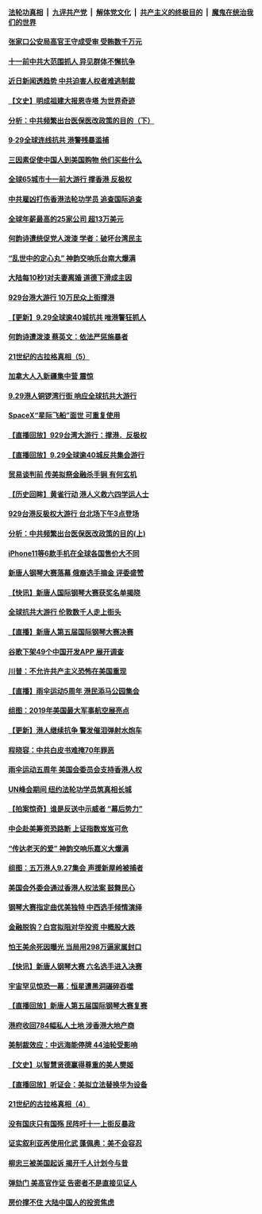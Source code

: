 ####  [法轮功真相](../../../../basic/blob/master/README.md?t=09301139) &nbsp;|&nbsp; [九评共产党](../../../../9ping.md/blob/master/README.md?t=09301139) &nbsp;|&nbsp; [解体党文化](../../../../jtdwh.md/blob/master/README.md?t=09301139)  &nbsp;|&nbsp; [共产主义的终极目的](../../../../gczydzjmd.md/blob/master/README.md?t=09301139) &nbsp;|&nbsp; [魔鬼在统治我们的世界](../../../../mgztzwmdsj.md/blob/master/README.md?t=09301139) 

#### [张家口公安局高官王守成受审 受贿数千万元](../pages/nf4514/n11556990.md?t=09301139) 

#### [十一前中共大范围抓人 异见群体不懈抗争](../pages/nf4514/n11554899.md?t=09301139) 

#### [近日新闻透趋势 中共迫害人权者难逃制裁](../pages/nf4514/n11556740.md?t=09301139) 

#### [【文史】明成祖建大报恩寺塔 为世界奇迹](../pages/nf4514/n8061383.md?t=09301139) 

#### [分析：中共频繁出台医保医改政策的目的（下）](../pages/nf4514/n11555803.md?t=09301139) 

#### [9·29全球连线抗共 港警残暴滥捕](../pages/nf4514/n11555640.md?t=09301139) 

#### [三因素促使中国人到美国购物 他们买些什么](../pages/nf4514/n11469420.md?t=09301139) 

#### [全球65城市十一前大游行 撑香港 反极权](../pages/nf4514/n11554701.md?t=09301139) 

#### [中共雇凶打伤香港法轮功学员 追查国际追查](../pages/nf4514/n11554381.md?t=09301139) 

#### [全球年薪最高的25家公司 超13万美元](../pages/nf4514/n11542561.md?t=09301139) 

#### [何韵诗遭统促党人泼漆 学者：破坏台湾民主](../pages/nf4514/n11555280.md?t=09301139) 

#### [“乱世中的定心丸” 神韵交响乐台南大爆满](../pages/nf4514/n11555244.md?t=09301139) 

#### [大陆每10秒1对夫妻离婚 道德下滑成主因](../pages/nf4514/n11554897.md?t=09301139) 

#### [929台港大游行 10万民众上街撑港](../pages/nf4514/n11554520.md?t=09301139) 

#### [【更新】9.29全球逾40城抗共 唯港警狂抓人](../pages/nf4514/n11553704.md?t=09301139) 

#### [何韵诗遭泼漆 蔡英文：依法严惩施暴者](../pages/nf4514/n11554700.md?t=09301139) 

#### [21世纪的古拉格真相（5）](../pages/nf4514/n11550494.md?t=09301139) 

#### [加拿大人入新疆集中营 震惊](../pages/nf4514/n11554998.md?t=09301139) 

#### [9.29港人铜锣湾行街 响应全球抗共大游行](../pages/nf4514/n11554827.md?t=09301139) 

#### [SpaceX“星际飞船”面世 可重复使用](../pages/nf4514/n11554214.md?t=09301139) 

#### [【直播回放】929台湾大游行：撑港．反极权](../pages/nf4514/n11545681.md?t=09301139) 

#### [【直播回放】9.29全球逾40城反共集会游行](../pages/nf4514/n11544233.md?t=09301139) 

#### [贸易谈判前 传美拟祭金融杀手锏 有何玄机](../pages/nf4514/n11553110.md?t=09301139) 

#### [【历史回眸】黄雀行动 港人义救六四学运人士](../pages/nf4514/n11545294.md?t=09301139) 

#### [929台港反极权大游行 台北场下午3点登场](../pages/nf4514/n11553624.md?t=09301139) 

#### [分析：中共频繁出台医保医改政策的目的(上)](../pages/nf4514/n11553494.md?t=09301139) 

#### [iPhone11等6款手机在全球各国售价大不同](../pages/nf4514/n11544583.md?t=09301139) 

#### [新唐人钢琴大赛落幕 俄裔选手摘金 评委盛赞](../pages/nf4514/n11553384.md?t=09301139) 

#### [【快讯】新唐人国际钢琴大赛获奖名单揭晓](../pages/nf4514/n11553275.md?t=09301139) 

#### [全球抗共大游行 伦敦数千人走上街头](../pages/nf4514/n11552948.md?t=09301139) 

#### [【直播】新唐人第五届国际钢琴大赛决赛](../pages/nf4514/n11553015.md?t=09301139) 

#### [谷歌下架49个中国开发APP 展开调查](../pages/nf4514/n11552928.md?t=09301139) 

#### [川普：不允许共产主义恐怖在美国重现](../pages/nf4514/n11552984.md?t=09301139) 

#### [【直播】雨伞运动5周年 港民添马公园集会](../pages/nf4514/n11552529.md?t=09301139) 

#### [组图：2019年美国最大军事航空展亮点](../pages/nf4514/n11551857.md?t=09301139) 

#### [【更新】港人继续抗争 警发催泪弹射水炮车](../pages/nf4514/n11552329.md?t=09301139) 

#### [程晓容：中共白皮书难掩70年罪恶](../pages/nf4514/n11552335.md?t=09301139) 

#### [雨伞运动五周年 美国会委员会支持香港人权](../pages/nf4514/n11551792.md?t=09301139) 

#### [UN峰会期间 纽约法轮功学员筑真相长城](../pages/nf4514/n11551758.md?t=09301139) 

#### [【拍案惊奇】谁是反送中示威者 “幕后势力”](../pages/nf4514/n11551909.md?t=09301139) 

#### [中企赴美筹资恐路断 上证指数岌岌可危](../pages/nf4514/n11551697.md?t=09301139) 

#### [“传达老天的爱” 神韵交响乐嘉义大爆满](../pages/nf4514/n11551879.md?t=09301139) 

#### [组图：五万港人9.27集会 声援新屋岭被捕者](../pages/nf4514/n11551844.md?t=09301139) 

#### [美国会外委会通过香港人权法案 鼓舞民心](../pages/nf4514/n11551555.md?t=09301139) 

#### [钢琴大赛指定曲优美独特 中西选手倾情演绎](../pages/nf4514/n11551578.md?t=09301139) 

#### [金融脱钩？白宫拟阻对华投资 中概股大跌](../pages/nf4514/n11551260.md?t=09301139) 

#### [怕王美余死因曝光 当局用298万逼家属封口](../pages/nf4514/n11546241.md?t=09301139) 

#### [【快讯】新唐人钢琴大赛 六名选手进入决赛](../pages/nf4514/n11551541.md?t=09301139) 

#### [宇宙罕见惊恐一幕：恒星遭黑洞碾碎吞噬](../pages/nf4514/n11551114.md?t=09301139) 

#### [【直播回放】新唐人第五届国际钢琴大赛复赛](../pages/nf4514/n11549569.md?t=09301139) 

#### [港府收回784幅私人土地 涉香港大地产商](../pages/nf4514/n11551088.md?t=09301139) 

#### [美制裁效应：中远海能停牌 44油轮受影响](../pages/nf4514/n11550947.md?t=09301139) 

#### [【文史】以智慧贤德赢得尊重的美人樊姬](../pages/nf4514/n11539138.md?t=09301139) 

#### [【直播回放】听证会：美拟立法替换华为设备](../pages/nf4514/n11549193.md?t=09301139) 

#### [21世纪的古拉格真相（4）](../pages/nf4514/n11546060.md?t=09301139) 

#### [没有国庆只有国殇 民阵吁十一上街反暴政](../pages/nf4514/n11549314.md?t=09301139) 

#### [证实叙利亚再使用化武 蓬佩奥：美不会容忍](../pages/nf4514/n11550126.md?t=09301139) 

#### [柳忠三被美国起诉 揭开千人计划今与昔](../pages/nf4514/n11541932.md?t=09301139) 

#### [弹劾门 美高官作证 告密者不是直接见证人](../pages/nf4514/n11549189.md?t=09301139) 

#### [房价撑不住 大陆中国人的投资焦虑](../pages/nf4514/n11531149.md?t=09301139) 

